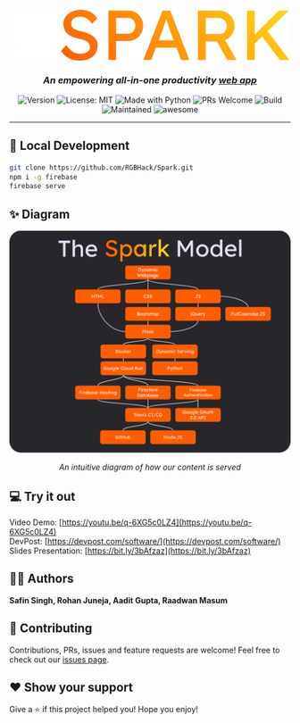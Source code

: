 <p align="center">
  <img width="500" alt="spark logo" src="./static/img/spark_dark.png">
</p>
<h3 align="center"><i>An empowering all-in-one productivity <a href="https://www.sparkapp.cf">web app</a></i></h3>
<p align="center">
  <img alt="Version" src="https://img.shields.io/badge/version-1.0-blue.svg?cacheSeconds=2592000" />
  <img alt="License: MIT" src="https://img.shields.io/badge/License-MIT-yellow.svg" />
  <img alt="Made with Python" src="https://img.shields.io/badge/Made%20with-Python-1f425f.svg" />
  <img alt="PRs Welcome" src="https://img.shields.io/badge/PRs-welcome-brightgreen.svg">
  <img alt="Build" src="https://travis-ci.com/RGBHack/Spark.svg?token=yK4yfmRA1QdUzxuse6q8&branch=master">
  <img alt="Maintained" src="https://img.shields.io/badge/Maintained-Yes-orange">
  <img alt="awesome" src="https://img.shields.io/badge/awesome-yes-blue">
</p>
<hr>

## 🚀 Local Development

```sh
git clone https://github.com/RGBHack/Spark.git
npm i -g firebase
firebase serve
```

## ✨ Diagram

![alt text](./static/img/spark_dark_model.png)
<p align="center"><i>An intuitive diagram of how our content is served</i></p>

## 💻 Try it out

Video Demo: [https://youtu.be/q-6XG5c0LZ4](https://youtu.be/q-6XG5c0LZ4)<br>
DevPost: [https://devpost.com/software/](https://devpost.com/software/)<br>
Slides Presentation: [https://bit.ly/3bAfzaz](https://bit.ly/3bAfzaz)<br>

## 👨‍💻 Authors

**Safin Singh, Rohan Juneja, Aadit Gupta, Raadwan Masum**


## 🤝 Contributing

Contributions, PRs, issues and feature requests are welcome! Feel free to check out our [issues page](https://github.com/RGBHack/Spark/issues). 

## ❤️ Show your support

Give a ⭐️ if this project helped you!
Hope you enjoy!
